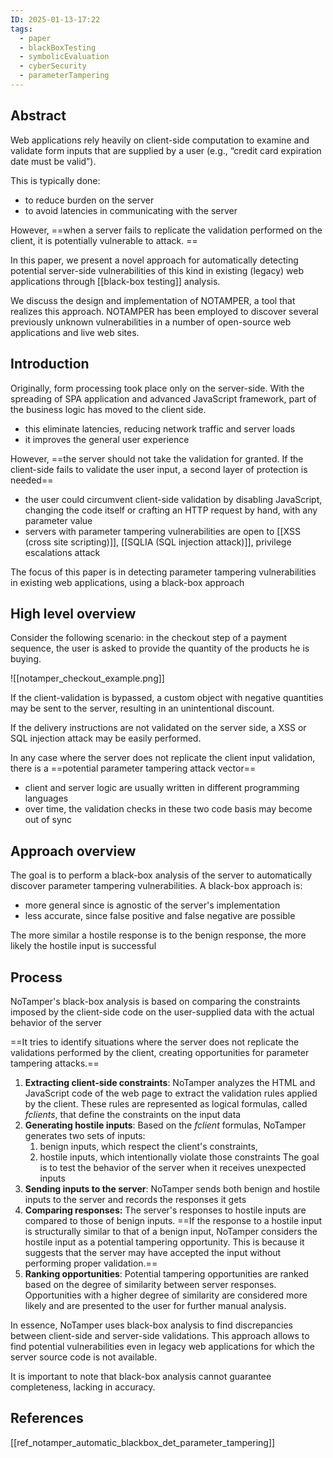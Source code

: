 ```yaml
---
ID: 2025-01-13-17:22
tags:
  - paper
  - blackBoxTesting
  - symbolicEvaluation
  - cyberSecurity
  - parameterTampering
---
```

## Abstract

Web applications rely heavily on client-side computation to examine and validate form inputs that are supplied by a user (e.g., “credit card expiration date must be valid”).

This is typically done:
- to reduce burden on the server
- to avoid latencies in communicating with the server

However, ==when a server fails to replicate the validation performed on the client, it is potentially vulnerable to attack. ==

In this paper, we present a novel approach for automatically detecting potential server-side vulnerabilities of this kind in existing (legacy) web applications through [[black-box testing]] analysis. 

We discuss the design and implementation of NOTAMPER, a tool that realizes this approach. NOTAMPER has been employed to discover several previously unknown vulnerabilities in a number of open-source web applications and live web sites.

## Introduction

Originally, form processing took place only on the server-side. With the spreading of SPA application and advanced JavaScript framework, part of the business logic has moved to the client side.
- this eliminate latencies, reducing network traffic and server loads
- it improves the general user experience

However, ==the server should not take the validation for granted. If the client-side fails to validate the user input, a second layer of protection is needed==
- the user could circumvent client-side validation by disabling JavaScript, changing the code itself or crafting an HTTP request by hand, with any parameter value
- servers with parameter tampering vulnerabilities are open to [[XSS (cross site scripting)]], [[SQLIA (SQL injection attack)]], privilege escalations attack

The focus of this paper is in detecting parameter tampering vulnerabilities in existing web applications, using a black-box approach

## High level overview

Consider the following scenario: in the checkout step of a payment sequence, the user is asked to provide the quantity of the products he is buying. 

![[notamper_checkout_example.png]]

If the client-validation is bypassed, a custom object with negative quantities may be sent to the server, resulting in an unintentional discount.

If the delivery instructions are not validated on the server side, a XSS or SQL injection attack may be easily performed.

In any case where the server does not replicate the client input validation, there is a ==potential parameter tampering attack vector==
- client and server logic are usually written in different programming languages
- over time, the validation checks in these two code basis may become out of sync

## Approach overview

The goal is to perform a black-box analysis of the server to automatically discover parameter tampering vulnerabilities. A black-box approach is:
- more general since is agnostic of the server's implementation
- less accurate, since false positive and false negative are possible

The more similar a hostile response is to the benign response, the more likely the hostile input is successful

## Process

NoTamper's black-box analysis is based on comparing the constraints imposed by the client-side code on the user-supplied data with the actual behavior of the server

==It tries to identify situations where the server does not replicate the validations performed by the client, creating opportunities for parameter tampering attacks.==

1. **Extracting client-side constraints**: NoTamper analyzes the HTML and JavaScript code of the web page to extract the validation rules applied by the client. These rules are represented as logical formulas, called *fclients*, that define the constraints on the input data
2. **Generating hostile inputs**: Based on the *fclient* formulas, NoTamper generates two sets of inputs: 
	1. benign inputs, which respect the client's constraints,
	2. hostile inputs, which intentionally violate those constraints
	The goal is to test the behavior of the server when it receives unexpected inputs
3. **Sending inputs to the server**: NoTamper sends both benign and hostile inputs to the server and records the responses it gets
4. **Comparing responses:** The server's responses to hostile inputs are compared to those of benign inputs. ==If the response to a hostile input is structurally similar to that of a benign input, NoTamper considers the hostile input as a potential tampering opportunity. This is because it suggests that the server may have accepted the input without performing proper validation.==
5. **Ranking opportunities**: Potential tampering opportunities are ranked based on the degree of similarity between server responses. Opportunities with a higher degree of similarity are considered more likely and are presented to the user for further manual analysis.

In essence, NoTamper uses black-box analysis to find discrepancies between client-side and server-side validations. This approach allows to find potential vulnerabilities even in legacy web applications for which the server source code is not available.

It is important to note that black-box analysis cannot guarantee completeness, lacking in accuracy.

## References
[[ref_notamper_automatic_blackbox_det_parameter_tampering]]